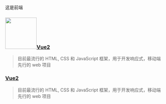 这是前端
### <img src="https://avatars1.githubusercontent.com/u/17806395?s=48&v=4" width="100" height="100">[Vue2](http://baidu.com)
> 目前最流行的 HTML, CSS 和 JavaScript 框架，用于开发响应式，移动端先行的 web 项目

### [Vue2](http://baidu.com)
> 目前最流行的 HTML, CSS 和 JavaScript 框架，用于开发响应式，移动端先行的 web 项目
